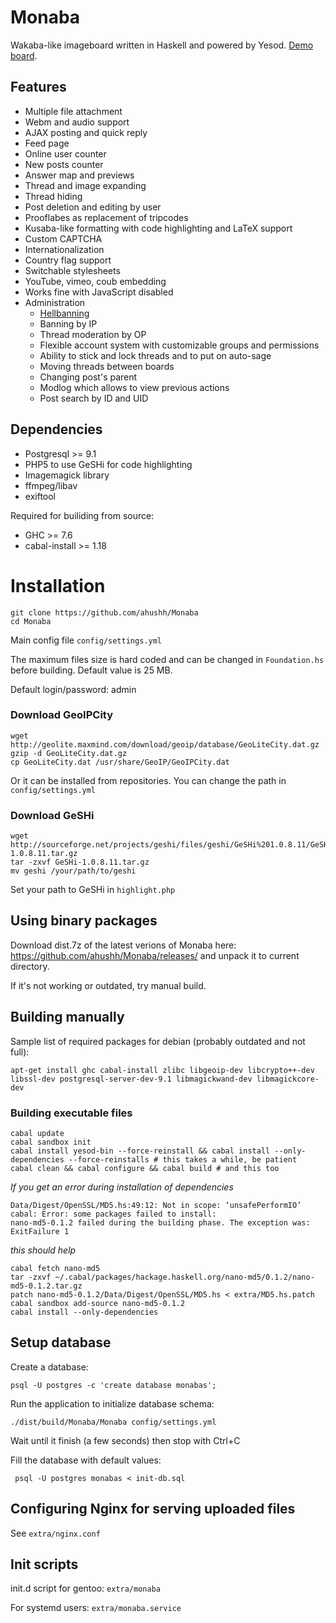 Monaba
======

Wakaba-like imageboard written in Haskell and powered by Yesod. [Demo board](http://haibane.ru).

Features
------
* Multiple file attachment
* Webm and audio support
* AJAX posting and quick reply
* Feed page
* Online user counter
* New posts counter
* Answer map and previews
* Thread and image expanding
* Thread hiding
* Post deletion and editing by user
* Prooflabes as replacement of tripcodes
* Kusaba-like formatting with code highlighting and LaTeX support
* Custom CAPTCHA
* Internationalization
* Country flag support
* Switchable stylesheets
* YouTube, vimeo, coub embedding
* Works fine with JavaScript disabled
* Administration
    - [Hellbanning](http://en.wikipedia.org/wiki/Hellbanning)
    - Banning by IP
    - Thread moderation by OP
    - Flexible account system with customizable groups and permissions
    - Ability to stick and lock threads and to put on auto-sage
    - Moving threads between boards
    - Changing post's parent
    - Modlog which allows to view previous actions
    - Post search by ID and UID

Dependencies
------
* Postgresql >= 9.1
* PHP5 to use GeSHi for code highlighting
* Imagemagick library
* ffmpeg/libav
* exiftool

Required for builiding from source:

* GHC >= 7.6
* cabal-install >= 1.18

Installation
======

    git clone https://github.com/ahushh/Monaba
    cd Monaba

Main config file `config/settings.yml`

The maximum files size is hard coded and can be changed in `Foundation.hs` before building. Default value is 25 MB.

Default login/password: admin

### Download GeoIPCity

    wget http://geolite.maxmind.com/download/geoip/database/GeoLiteCity.dat.gz
    gzip -d GeoLiteCity.dat.gz
    cp GeoLiteCity.dat /usr/share/GeoIP/GeoIPCity.dat

Or it can be installed from repositories. You can change the path in `config/settings.yml`

### Download GeSHi

    wget http://sourceforge.net/projects/geshi/files/geshi/GeSHi%201.0.8.11/GeSHi-1.0.8.11.tar.gz
    tar -zxvf GeSHi-1.0.8.11.tar.gz
    mv geshi /your/path/to/geshi

Set your path to GeSHi in `highlight.php`

## Using binary packages

Download dist.7z of the latest verions of Monaba here: https://github.com/ahushh/Monaba/releases/ and unpack it to current directory. 

If it's not working or outdated, try manual build.

## Building manually

Sample list of required packages for debian (probably outdated and not full):

    apt-get install ghc cabal-install zlibc libgeoip-dev libcrypto++-dev libssl-dev postgresql-server-dev-9.1 libmagickwand-dev libmagickcore-dev

### Building executable files

    cabal update
    cabal sandbox init
    cabal install yesod-bin --force-reinstall && cabal install --only-dependencies --force-reinstalls # this takes a while, be patient
    cabal clean && cabal configure && cabal build # and this too

*If you get an error during installation of dependencies*

    Data/Digest/OpenSSL/MD5.hs:49:12: Not in scope: ‘unsafePerformIO’
    cabal: Error: some packages failed to install:
    nano-md5-0.1.2 failed during the building phase. The exception was:
    ExitFailure 1

*this should help*

    cabal fetch nano-md5
    tar -zxvf ~/.cabal/packages/hackage.haskell.org/nano-md5/0.1.2/nano-md5-0.1.2.tar.gz
    patch nano-md5-0.1.2/Data/Digest/OpenSSL/MD5.hs < extra/MD5.hs.patch
    cabal sandbox add-source nano-md5-0.1.2
    cabal install --only-dependencies

## Setup database

Create a database:

    psql -U postgres -c 'create database monabas';

Run the application to initialize database schema:

    ./dist/build/Monaba/Monaba config/settings.yml

Wait until it finish (a few seconds) then stop with Ctrl+C

Fill the database with default values:

     psql -U postgres monabas < init-db.sql

## Configuring Nginx for serving uploaded files

See `extra/nginx.conf`

## Init scripts

init.d script for gentoo: `extra/monaba`

For systemd users: `extra/monaba.service`
